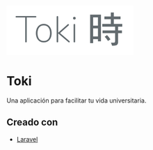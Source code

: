 ![Toki](toki.png)

# Toki
Una aplicación para facilitar tu vida universitaria.

## Creado con
* [Laravel](https://laravel.com/)
